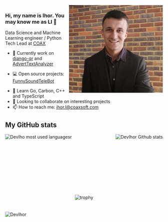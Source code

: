<img align="right" src="https://github.com/DevIhor/DevIhor/blob/main/me.png" width=300px />

### Hi, my name is Ihor. You may know me as LI 👋

Data Science and Machine Learning engineer / Python Tech Lead at [COAX](https://coaxsoft.com)

- 🔭 Currently work on [django-qr](https://github.com/DevIhor/django-qr) and [AdvertTextAnalyzer](https://github.com/DevIhor/AdvertTextAnalyzer)
* 💻 Open source projects:
[FunnySoundTeleBot](https://github.com/DevIhor/FunnySoundTeleBot)
- 🌱 Learn Go, Carbon, C++ and TypeScript
- 👯 Looking to collaborate on interesting projects
- 📫 How to reach me: ihor.l@coaxsoft.com

## My GitHub stats
<div>
  <img align="left" height="165px" src="https://github-readme-stats.vercel.app/api/top-langs/?username=DevIhor&layout=compact&theme=dark" alt="DevIho most used languagesr" />
  <img align="right" height="165px" src="https://github-readme-stats.vercel.app/api?username=DevIhor&show_icons=true&count_private=true&theme=dark" alt="DevIhor Github stats" />
</div>
<div><img src="data:image/gif;base64,R0lGODlhAQABAAD/ACwAAAAAAQABAAACADs=" width="1px" height="190px"></div>
<div align="center"><img src="https://github-profile-trophy.vercel.app/?username=DevIhor" alt="trophy"></div>
<div><img src="data:image/gif;base64,R0lGODlhAQABAAD/ACwAAAAAAQABAAACADs=" width="1px" height="20px"></div>
<p><img src="https://komarev.com/ghpvc/?username=DevIhor" alt="DevIhor" /></p>

